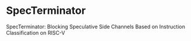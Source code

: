 # SpecTerminator
SpecTerminator: Blocking Speculative Side Channels Based on Instruction Classification on RISC-V
